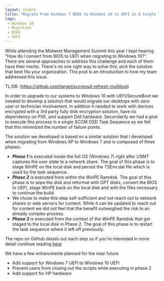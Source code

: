 ```yaml
---
layout: single
title: "Migrate From Windows 7 BIOS to Windows 10 to UEFI In A Single Task Sequence"
tags: 
 - Windows 10
 - Migration
 - BIOS
 - UEFI
---
```


While attending the Midwest Management Summit this year I kept hearing "How do I convert from BIOS to UEFI when migrating to Windows 10?". There are several approaches to address this challenge and each of them have their merits. There's no one right way to solve this; pick the solution that best fits your organization. This post is an introduction to how my team addressed this issue. 

TL:DR: (https://github.com/target/sccmosd-refresh-multitool)

In order to upgrade to our systems to Windows 10 with UEFI/SecureBoot we needed to develop a solution that would migrate our desktops with zero user or technician involvement. In addition it needed to work with devices encrypted with a 3rd party fully disk encryption solution, have no dependency on PXE, and support Dell hardware. Secondarily we had a goal to execute this process in a single SCCM OSD Task Sequence as we felt that this minimized the number of failure points.

The solution we developed is based on a similar solution that I developed when migrating from Windows XP to Windows 7 and is composed of three phases:
* ***Phase 1*** is executed inside the full OS (Windows 7) right after USMT captures the user state to a network share. The goal of this phase is to stage WinPE on the local disk and persist the TSEnv.dat file which is used by the task sequence. 
* ***Phase 2*** is executed from within the WinPE Ramdisk. The goal of this phase is to wipe the disk and reformat with GPT disks, convert the BIOS to UEFI, stage WinPE back on the local disk and with the files necessary to continue the build. 
 * We chose to make this step self-sufficient and not reach out to network shares or web servers for content. While it can be updated to reach out for content we did not feel that the benefit outweighed the risk to an already complex process.  
* ***Phase 3*** is executed from the context of the WinPE Ramdisk that got staged to the local disk in Phase 2.  The goal of this phase is to restart the task sequence where it left off previously.

The repo on GitHub details out each step so if you're interested in more detail continue reading [here](https://github.com/target/sccmosd-refresh-multitool)

We have a few enhancments planned for the near future
* Add support for Windows 7 UEFI to Windows 10 UEFI
* Prevent users from closing out the scripts while executing in phase 2
* Add support for HP hardware
